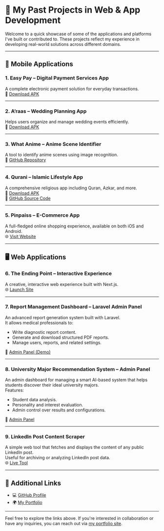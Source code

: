 # 💼 My Past Projects in Web & App Development

Welcome to a quick showcase of some of the applications and platforms I've built or contributed to. These projects reflect my experience in developing real-world solutions across different domains.

---

## 📱 Mobile Applications

### 1. Easy Pay – Digital Payment Services App  
A complete electronic payment solution for everyday transactions.  
🔗 [Download APK](https://www.mediafire.com/file/tw01yb8o3ntsk2t/easyapp-v1.apk/file)

---

### 2. A’raas – Wedding Planning App  
Helps users organize and manage wedding events efficiently.  
🔗 [Download APK](https://www.mediafire.com/file/lfe3s68c1q6mz8b/wedding-v1.apk/file)

---

### 3. What Anime – Anime Scene Identifier  
A tool to identify anime scenes using image recognition.  
🔗 [GitHub Repository](https://github.com/moatasem-alhilali/what-anime)

---

### 4. Qurani – Islamic Lifestyle App  
A comprehensive religious app including Quran, Azkar, and more.  
🔗 [Download APK](https://www.mediafire.com/file/tf86r57d05soyn4/quran-v2.apk/file)  
🔗 [GitHub Source Code](https://github.com/moatasem-alhilali/qurani-master)

---

### 5. Pinpaiss – E-Commerce App  
A full-fledged online shopping experience, available on both iOS and Android.  
🌐 [Visit Website](https://pinpaiss.com)

---

## 🖥️ Web Applications

### 6. The Ending Point – Interactive Experience  
A creative, interactive web experience built with Next.js.  
🌐 [Launch Site](https://the-ending-point-front.vercel.app/)

---

### 7. Report Management Dashboard – Laravel Admin Panel  
An advanced report generation system built with Laravel.  
It allows medical professionals to:
- Write diagnostic report content.
- Generate and download structured PDF reports.
- Manage users, reports, and related settings.

🔗 [Admin Panel (Demo)](https://ecommerce.moatasemtech.com/admin/users)

---

### 8. University Major Recommendation System – Admin Panel  
An admin dashboard for managing a smart AI-based system that helps students discover their ideal university majors.  
Features:
- Student data analysis.
- Personality and interest evaluation.
- Admin control over results and configurations.

🔗 [Admin Panel](http://findmajor.moatasemtech.com/admin)

---

### 9. LinkedIn Post Content Scraper  
A simple web tool that fetches and displays the content of any public LinkedIn post.  
Useful for archiving or analyzing LinkedIn post data.  
🌐 [Live Tool](http://linkedin-scraper.moatasemtech.com/)

---

## 🔗 Additional Links

- 💻 [GitHub Profile](https://github.com/moatasem-alhilali)  
- 🌍 [My Portfolio](https://moatasemtech.com)

---

Feel free to explore the links above. If you're interested in collaboration or have any inquiries, you can reach out via [my portfolio site](https://moatasemtech.com).
